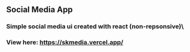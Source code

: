 ## Social Media App
### Simple social media ui created with react (non-repsonsive)\
### View here: https://skmedia.vercel.app/